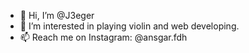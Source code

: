 - 👋 Hi, I’m @J3eger
- 👀 I’m interested in playing violin and web developing.
- 📫 Reach me on Instagram: @ansgar.fdh

<!---
J3eger/J3eger is a ✨ special ✨ repository because its `README.md` (this file) appears on your GitHub profile.
You can click the Preview link to take a look at your changes.
--->
